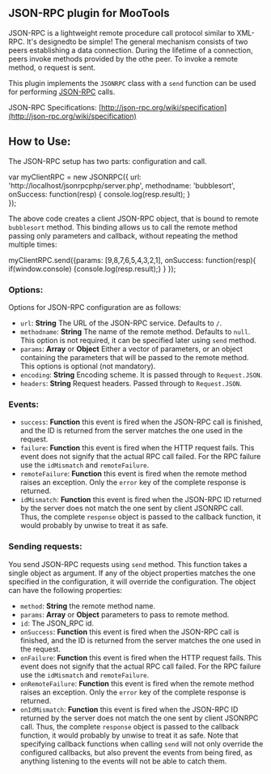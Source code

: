 JSON-RPC plugin for MooTools
-----------------------------

JSON-RPC is a lightweight remote procedure call protocol similar to XML-RPC. It's designedto be simple!
The general mechanism consists of two peers establishing a data connection. During the lifetime of a connection, peers invoke methods provided by the othe peer. To invoke a remote method, o request is sent.

This plugin implements the ``JSONRPC`` class with a ``send`` function can be used for performing [JSON-RPC](http://json-rpc.org/) calls.

JSON-RPC Specifications: [http://json-rpc.org/wiki/specification](http://json-rpc.org/wiki/specification)


## How to Use:
 
The JSON-RPC setup has two parts: configuration and call.

   var myClientRPC = new JSONRPC({
       url: 'http://localhost/jsonrpcphp/server.php',
       methodname: 'bubblesort',
       onSuccess: function(resp) {
               console.log(resp.result);
       }   
   });

The above code creates a client JSON-RPC object, that is bound to remote ``bubblesort`` method. This binding allows us to call the remote method passing only parameters and callback, without repeating the method multiple times:

   myClientRPC.send({params: [9,8,7,6,5,4,3,2,1], 
                     onSuccess: function(resp){
                            if(window.console) {console.log(resp.result);}
                     }
   }); 

### Options:

Options for JSON-RPC configuration are as follows:

* ``url``: __String__ The URL of the JSON-RPC service. Defaults to ``/``.
* ``methodname``: __String__ The name of the remote method. Defaults to ``null``. This option is not required, it can be specified later using ``send`` method.
* ``params``: __Array__ or __Object__ Either a vector of parameters, or an object containing the parameters that will be passed to the remote method. This options is optional (not mandatory).
* ``encoding``: __String__ Encoding scheme. It is passed through to ``Request.JSON``. 
* ``headers``: __String__ Request headers. Passed through to ``Request.JSON``.

### Events:

* ``success``: __Function__ this event is fired when the JSON-RPC call is finished, and the ID is returned from the server matches the one used in the request.
* ``failure``: __Function__ this event is fired when the HTTP request fails. This event does not signify that the actual RPC call failed. For the RPC failure use the ``idMismatch`` and ``remoteFailure``.
* ``remoteFailure``: __Function__ this event is fired when the remote method raises an exception. Only the ``error`` key of the complete response  is returned.
* ``idMismatch``: __Function__ this event is fired when the JSON-RPC ID returned by the server does not match the one sent by client JSONRPC call. Thus, the complete ``response`` object is passed to the callback function, it would probably by unwise to treat it as safe.


### Sending requests:

You send JSON-RPC requests using ``send`` method. This function takes a single object as argument. If any of the object properties matches the one specified in the configuration, it will override the 
configuration. The object can have the following properties:

* ``method``: __String__ the remote method name.
* ``params``: __Array__ or __Object__ parameters to pass to remote method.
* ``id``: The JSON_RPC id.
* ``onSuccess``: __Function__ this event is fired when the JSON-RPC call is finished, and the ID is returned from the server matches the one used in the request.
* ``onFailure``: __Function__ this event is fired when the HTTP request fails. This event does not signify that the actual RPC call failed. For the RPC failure use the ``idMismatch`` and ``remoteFailure``.
* ``onRemoteFailure``: __Function__ this event is fired when the remote method raises an exception. Only the ``error`` key of the complete response  is returned.
* ``onIdMismatch``: __Function__ this event is fired when the JSON-RPC ID returned by the server does not match the one sent by client JSONRPC call. Thus, the complete ``response`` object is passed to the callback function, it would probably by unwise to treat it as safe.
Note that specifying callback functions when calling ``send`` will not only override the configured callbacks, but also prevent the events from being fired, as anything listening to the events will not be able to catch them.
